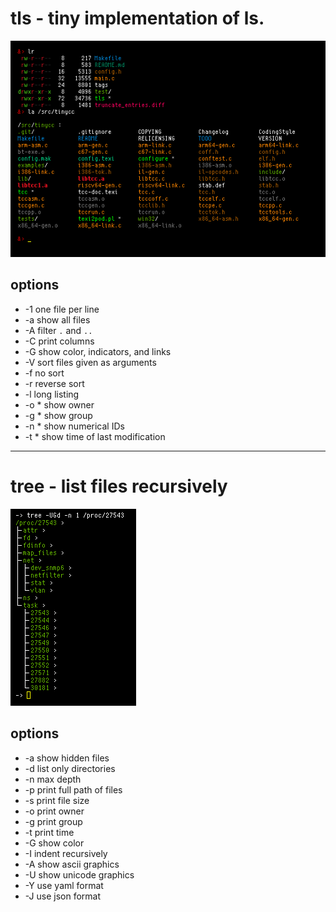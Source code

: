 # tls - tiny implementation of ls.

![example](example_output.png)

## options
   - -1  one file per line
   - -a  show all files
   - -A  filter `.` and `..`
   - -C  print columns
   - -G  show color, indicators, and links
   - -V  sort files given as arguments
   - -f  no sort
   - -r  reverse sort
   - -l  long listing
   - -o  * show owner
   - -g  * show group
   - -n  * show numerical IDs
   - -t  * show time of last modification

---

# tree - list files recursively

![example](example_tree.png)

## options
   - -a  show hidden files
   - -d  list only directories
   - -n  max depth
   - -p  print full path of files
   - -s  print file size
   - -o  print owner
   - -g  print group
   - -t  print time
   - -G  show color
   - -I  indent recursively
   - -A  show ascii graphics
   - -U  show unicode graphics
   - -Y  use yaml format
   - -J  use json format
